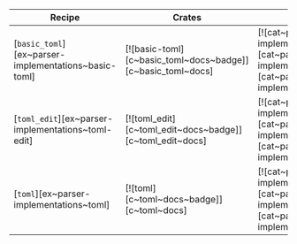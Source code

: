 | Recipe | Crates | Categories |
|--------|--------|------------|
| [`basic_toml`][ex~parser-implementations~basic-toml] | [![basic-toml][c~basic_toml~docs~badge]][c~basic_toml~docs] | [![cat~parser-implementations][cat~parser-implementations~badge]][cat~parser-implementations] |
| [`toml_edit`][ex~parser-implementations~toml-edit] | [![toml_edit][c~toml_edit~docs~badge]][c~toml_edit~docs] | [![cat~parser-implementations][cat~parser-implementations~badge]][cat~parser-implementations] |
| [`toml`][ex~parser-implementations~toml] | [![toml][c~toml~docs~badge]][c~toml~docs] | [![cat~parser-implementations][cat~parser-implementations~badge]][cat~parser-implementations] |
